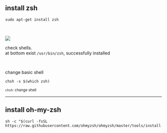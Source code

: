## install zsh

```
sudo apt-get install zsh
```

<br>

![](https://velog.velcdn.com/images/ga111o/post/479905d8-d585-4ea3-91e5-82b255c0da90/image.png)

check shells.<br>
at bottom exist `/usr/bin/zsh`, successfully installed

<br>

change basic shell

```
chsh -s $(which zsh)
```

<small>`chsh`: change shell</small>

<hr>

## install oh-my-zsh

```
sh -c "$(curl -fsSL https://raw.githubusercontent.com/ohmyzsh/ohmyzsh/master/tools/install.sh)"
```
